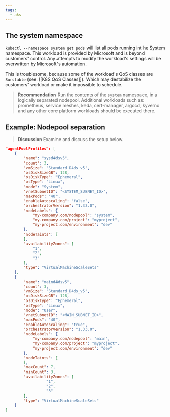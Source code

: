 ```yaml
---
tags:
  - aks
---
```

## The system namespace

`kubectl --namespace system get pods` will list all pods running int he System namespace. 
This workload is provided by Microsoft and is beyond customers' control. Any attempts to modify the workload's settings will be overwritten by Microsoft's automation.

This is troublesome, because some of the workload's QoS classes are `Burstable` (see: [[K8S QoS Classes]]). Which may destabilize the customers' workload or make it impossible to schedule.

> **Recommendation**
> Run the contents of the `system` namespace,  in a logically separated nodepool. Additional workloads such as: prometheus, service meshes, keda, cert-manager, argocd, kyverno and any other core platform workloads should be executed there. 
## Example: Nodepool separation

> **Discussion**
> Examine and discuss the setup below. 

```json
"agentPoolProfiles": [
    {
        "name": "sysd4dsv5",
        "count": 3,
        "vmSize": "Standard_D4ds_v5",
        "osDiskSizeGB": 128,
        "osDiskType": "Ephemeral",
        "osType": "Linux",
        "mode": "System",
        "vnetSubnetID": "<SYSTEM_SUBNET_ID>",
        "maxPods": "40",
        "enableAutoscaling": "false",
        "orchestratorVersion": "1.33.0",
        "nodeLabels": {
			"my-company.com/nodepool": "system",
			"my-company.com/project": "myproject",
			"my-project.com/environment": "dev"
        },
        "nodeTaints": [
        ],
        "availabilityZones": [
            "1",
            "2",
            "3"
        ],
        "type": "VirtualMachineScaleSets"
    },
    {
        "name": "maind4dsv5",
        "count": 3,
        "vmSize": "Standard_D4ds_v5",
        "osDiskSizeGB": 128,
        "osDiskType": "Ephemeral",
        "osType": "Linux",
        "mode": "User",
        "vnetSubnetID": "<MAIN_SUBNET_ID>",
        "maxPods": "40",
        "enableAutoscaling": "true",
        "orchestratorVersion": "1.33.0",
        "nodeLabels": {
			"my-company.com/nodepool": "main",
			"my-company.com/project": "myproject",
			"my-project.com/environment": "dev"
        },
        "nodeTaints": [
        ],
        "maxCount": 7,
        "minCount": 3,
        "availabilityZones": [
                  "1",
                  "2",
                  "3"
        ],
        "type": "VirtualMachineScaleSets"
    }
]
```


